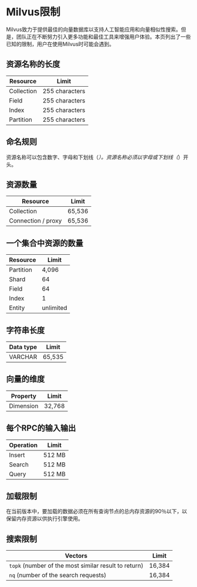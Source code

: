 Milvus限制
========

Milvus致力于提供最佳的向量数据库以支持人工智能应用和向量相似性搜索。但是，团队正在不断努力引入更多功能和最佳工具来增强用户体验。本页列出了一些已知的限制，用户在使用Milvus时可能会遇到。

资源名称的长度
-------

| Resource | Limit |
| --- | --- |
| Collection | 255 characters |
| Field | 255 characters |
| Index | 255 characters |
| Partition | 255 characters |

命名规则
----

资源名称可以包含数字、字母和下划线（_）。资源名称必须以字母或下划线（_）开头。

资源数量
----

| Resource | Limit |
| --- | --- |
| Collection | 65,536 |
| Connection / proxy | 65,536 |

一个集合中资源的数量
----------

| Resource | Limit |
| --- | --- |
| Partition | 4,096 |
| Shard | 64 |
| Field | 64 |
| Index | 1 |
| Entity | unlimited |

字符串长度
-----

| Data type | Limit |
| --- | --- |
| VARCHAR | 65,535 |

向量的维度
-----

| Property | Limit |
| --- | --- |
| Dimension | 32,768 |

每个RPC的输入输出
----------

| Operation | Limit |
| --- | --- |
| Insert | 512 MB |
| Search | 512 MB |
| Query | 512 MB |

加载限制
----

在当前版本中，要加载的数据必须在所有查询节点的总内存资源的90％以下，以保留内存资源以供执行引擎使用。

搜索限制
----

| Vectors | Limit |
| --- | --- |
| `topk` (number of the most similar result to return) | 16,384 |
| `nq` (number of the search requests) | 16,384 |

